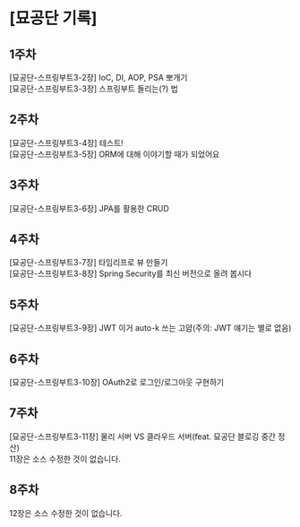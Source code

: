 # [묘공단 기록]
## 1주차
[묘공단-스프링부트3-2장] IoC, DI, AOP, PSA 뽀개기<br>
[묘공단-스프링부트3-3장] 스프링부트 돌리는(?) 법<br>
## 2주차
[묘공단-스프링부트3-4장] 테스트!<br>
[묘공단-스프링부트3-5장] ORM에 대해 이야기할 때가 되었어요<br>
## 3주차
[묘공단-스프링부트3-6장] JPA를 활용한 CRUD<br>
## 4주차
[묘공단-스프링부트3-7장] 타임리프로 뷰 만들기<br>
[묘공단-스프링부트3-8장] Spring Security를 최신 버전으로 올려 봅시다<br>
## 5주차
[묘공단-스프링부트3-9장] JWT 이거 auto-k 쓰는 고얌(주의: JWT 얘기는 별로 없음)<br>
## 6주차
[묘공단-스프링부트3-10장] OAuth2로 로그인/로그아웃 구현하기<br>
## 7주차
[묘공단-스프링부트3-11장] 물리 서버 VS 클라우드 서버(feat. 묘공단 블로깅 중간 정산)<br>
11장은 소스 수정한 것이 없습니다.
## 8주차
12장은 소스 수정한 것이 없습니다.
